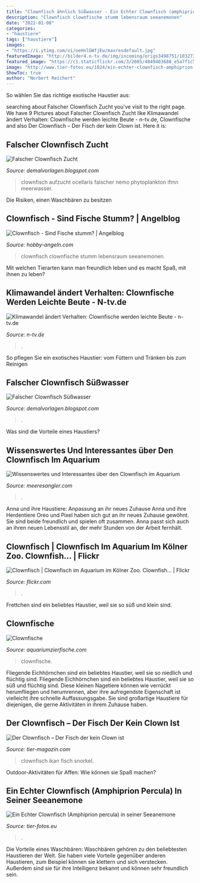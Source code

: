 ```yaml
---
title: "Clownfisch ähnlich Süßwasser - Ein Echter Clownfisch (amphiprion Percula) In Seiner Seeanemone"
description: "Clownfisch clownfische stumm lebensraum seeanemonen"
date: "2022-01-08"
categories:
- "haustiere"
tags: ["haustiere"]
images:
- "https://i.ytimg.com/vi/oeHnlGWfjEw/maxresdefault.jpg"
featuredImage: "http://bilder4.n-tv.de/img/incoming/origs3498751/1032737648-w1000-h960/13596598.jpg"
featured_image: "https://c1.staticflickr.com/3/2605/4049403688_e5a7f1c573_b.jpg"
image: "http://www.tier-fotos.eu/1024/ein-echter-clownfisch-amphiprion-percula-1691.jpg"
ShowToc: true
author: "Norbert Reichert"
---
```



So wählen Sie das richtige exotische Haustier aus:

	

		
searching about Falscher Clownfisch Zucht you've visit to the right page. We have 9 Pictures about Falscher Clownfisch Zucht like Klimawandel ändert Verhalten: Clownfische werden leichte Beute - n-tv.de, Clownfische and also Der Clownfisch – Der Fisch der kein Clown ist. Here it is:
		
    
## Falscher Clownfisch Zucht

<img loading=lazy src="https://www.meerwasser-hardware.de/media/image/nemos-2monate54d0b3beb03e0.jpg" onerror="this.onerror=null;this.src='https://tse1.mm.bing.net/th?id=OIP.Ine0fmtVOp2OANddZU3i6QHaEw&amp;pid=15.1';" alt="Falscher Clownfisch Zucht">

_Source: demalvorlagen.blogspot.com_

>clownfisch aufzucht ocellaris falscher nemo phytoplankton ifmn meerwasser. 

	

Die Risiken, einen Waschbären zu besitzen

    
## Clownfisch - Sind Fische Stumm? | Angelblog

<img loading=lazy src="https://i0.wp.com/www.hobby-angeln.com/blog/wp-content/uploads/2011/05/Clownfisch.jpg?resize=480%2C322" onerror="this.onerror=null;this.src='https://tse4.mm.bing.net/th?id=OIP.wRWUbtgNGKVN71ZN2g-pHQHaE9&amp;pid=15.1';" alt="Clownfisch - Sind Fische stumm? | Angelblog">

_Source: hobby-angeln.com_

>clownfisch clownfische stumm lebensraum seeanemonen. 

	

Mit welchen Tierarten kann man freundlich leben und es macht Spaß, mit ihnen zu leben?

    
## Klimawandel ändert Verhalten: Clownfische Werden Leichte Beute - N-tv.de

<img loading=lazy src="http://bilder4.n-tv.de/img/incoming/origs3498751/1032737648-w1000-h960/13596598.jpg" onerror="this.onerror=null;this.src='https://tse1.mm.bing.net/th?id=OIP.3bYvBOHDL83yQYwkEFh2PQHaFz&amp;pid=15.1';" alt="Klimawandel ändert Verhalten: Clownfische werden leichte Beute - n-tv.de">

_Source: n-tv.de_

>. 

	

So pflegen Sie ein exotisches Haustier: vom Füttern und Tränken bis zum Reinigen

    
## Falscher Clownfisch Süßwasser

<img loading=lazy src="https://i.ytimg.com/vi/oeHnlGWfjEw/maxresdefault.jpg" onerror="this.onerror=null;this.src='https://tse4.mm.bing.net/th?id=OIP.mWzzO8fzs7YdgsMuQ13lQQHaEK&amp;pid=15.1';" alt="Falscher Clownfisch Süßwasser">

_Source: demalvorlagen.blogspot.com_

>. 

	

Was sind die Vorteile eines Haustiers?

    
## Wissenswertes Und Interessantes über Den Clownfisch Im Aquarium

<img loading=lazy src="https://www.meeresangler.com/wp-content/uploads/clownfisch-816x340.jpg" onerror="this.onerror=null;this.src='https://tse3.mm.bing.net/th?id=OIP.S8kd5d-S6momlPQm93PIZQHaDF&amp;pid=15.1';" alt="Wissenswertes und Interessantes über den Clownfisch im Aquarium">

_Source: meeresangler.com_

>. 

	

Anna und ihre Haustiere: Anpassung an ihr neues Zuhause
Anna und ihre Herdentiere Oreo und Pixel haben sich gut an ihr neues Zuhause gewöhnt. Sie sind beide freundlich und spielen oft zusammen. Anna passt sich auch an ihren neuen Lebensstil an, der mehr Stunden von der Arbeit fernhält.

    
## Clownfisch | Clownfisch Im Aquarium Im Kölner Zoo. Clownfish… | Flickr

<img loading=lazy src="https://c1.staticflickr.com/3/2605/4049403688_e5a7f1c573_b.jpg" onerror="this.onerror=null;this.src='https://tse4.mm.bing.net/th?id=OIP.GLQKuagk_izusnqFFCi-uQHaE8&amp;pid=15.1';" alt="Clownfisch | Clownfisch im Aquarium im Kölner Zoo. Clownfish… | Flickr">

_Source: flickr.com_

>. 

	

Frettchen sind ein beliebtes Haustier, weil sie so süß und klein sind.

    
## Clownfische

<img loading=lazy src="http://www.aquariumzierfische.com/wp-content/uploads/2015/04/Falscher-Clownfisch-300x225.jpg" onerror="this.onerror=null;this.src='https://tse2.mm.bing.net/th?id=OIP.zoR3LeueAiGK5B68CuEzswAAAA&amp;pid=15.1';" alt="Clownfische">

_Source: aquariumzierfische.com_

>clownfische. 

	

Fliegende Eichhörnchen sind ein beliebtes Haustier, weil sie so niedlich und flüchtig sind.
Fliegende Eichhörnchen sind ein beliebtes Haustier, weil sie so süß und flüchtig sind. Diese kleinen Nagetiere können wie verrückt herumfliegen und herumrennen, aber ihre aufregendste Eigenschaft ist vielleicht ihre schnelle Auffassungsgabe. Sie sind großartige Haustiere für diejenigen, die gerne Aktivitäten in ihrem Zuhause haben.

    
## Der Clownfisch – Der Fisch Der Kein Clown Ist

<img loading=lazy src="https://www.tier-magazin.com/wp-content/uploads/2021/06/clownfisch-aquarium.jpg" onerror="this.onerror=null;this.src='https://tse4.mm.bing.net/th?id=OIP.-r8AdgWPSZN3e3U-EUiDJQHaE7&amp;pid=15.1';" alt="Der Clownfisch – Der Fisch der kein Clown ist">

_Source: tier-magazin.com_

>clownfisch ikan fisch snorkel. 

	

Outdoor-Aktivitäten für Affen: Wie können sie Spaß machen?

    
## Ein Echter Clownfisch (Amphiprion Percula) In Seiner Seeanemone

<img loading=lazy src="http://www.tier-fotos.eu/1024/ein-echter-clownfisch-amphiprion-percula-1691.jpg" onerror="this.onerror=null;this.src='https://tse2.mm.bing.net/th?id=OIP.c1sk-uU9f69blrEW82d3nwHaE7&amp;pid=15.1';" alt="Ein Echter Clownfisch (Amphiprion percula) in seiner Seeanemone">

_Source: tier-fotos.eu_

>. 

	

Die Vorteile eines Waschbären:
Waschbären gehören zu den beliebtesten Haustieren der Welt. Sie haben viele Vorteile gegenüber anderen Haustieren, zum Beispiel können sie klettern und sich verstecken. Außerdem sind sie für ihre Intelligenz bekannt und können sehr freundlich sein.

